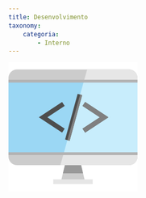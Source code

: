 ```yaml
---
title: Desenvolvimento
taxonomy:
    categoria:
        - Interno
---
```


![Setor de Desenvolvimento](005-computer.png)
